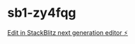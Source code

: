 # sb1-zy4fqg

[Edit in StackBlitz next generation editor ⚡️](https://stackblitz.com/~/github.com/poikjo/sb1-zy4fqg)